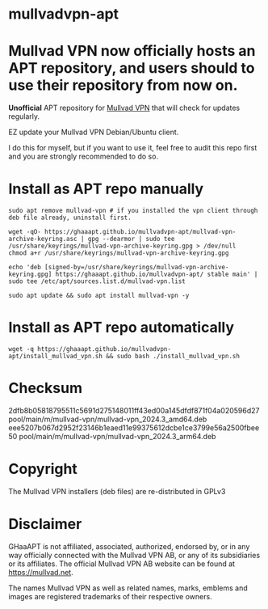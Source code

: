 # mullvadvpn-apt
# Mullvad VPN now officially hosts an APT repository, and users should to use their repository from now on.
**Unofficial** APT repository for [Mullvad VPN](https://github.com/mullvad/mullvadvpn-app) that will check for updates regularly.

EZ update your Mullvad VPN Debian/Ubuntu client.

I do this for myself, but if you want to use it, feel free to audit this repo first and you are strongly recommended to do so.

# Install as APT repo manually
```shell
sudo apt remove mullvad-vpn # if you installed the vpn client through deb file already, uninstall first.
```
```shell
wget -qO- https://ghaaapt.github.io/mullvadvpn-apt/mullvad-vpn-archive-keyring.asc | gpg --dearmor | sudo tee /usr/share/keyrings/mullvad-vpn-archive-keyring.gpg > /dev/null
chmod a+r /usr/share/keyrings/mullvad-vpn-archive-keyring.gpg
```
```shell
echo 'deb [signed-by=/usr/share/keyrings/mullvad-vpn-archive-keyring.gpg] https://ghaaapt.github.io/mullvadvpn-apt/ stable main' | sudo tee /etc/apt/sources.list.d/mullvad-vpn.list
```
```shell
sudo apt update && sudo apt install mullvad-vpn -y
```

# Install as APT repo automatically
```shell
wget -q https://ghaaapt.github.io/mullvadvpn-apt/install_mullvad_vpn.sh && sudo bash ./install_mullvad_vpn.sh
```

# Checksum
2dfb8b05818795511c5691d275148011ff43ed00a145dfdf871f04a020596d27  pool/main/m/mullvad-vpn/mullvad-vpn_2024.3_amd64.deb  
eee5207b067d2952f23146b1eaed11e99375612dcbe1ce3799e56a2500fbee50  pool/main/m/mullvad-vpn/mullvad-vpn_2024.3_arm64.deb  

# Copyright
The Mullvad VPN installers (deb files) are re-distributed in GPLv3

# Disclaimer
GHaaAPT is not affiliated, associated, authorized, endorsed by, or in any way officially connected with the Mullvad VPN AB, or any of its subsidiaries or its affiliates. The official Mullvad VPN AB website can be found at https://mullvad.net.

The names Mullvad VPN as well as related names, marks, emblems and images are registered trademarks of their respective owners.

